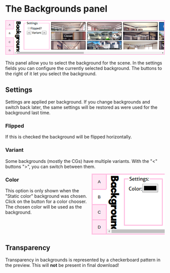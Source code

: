 # The Backgrounds panel

![The Backgrounds panel](backgrounds.png 'The Backgrounds panel')

This panel allow you to select the background for the scene. In the settings fields you can configure the currently selected background. The buttons to the right of it let you select the background.

## Settings

Settings are applied per background. If you change backgrounds and switch back later, the same settings will be restored as were used for the background last time.

### Flipped

If this is checked the background will be flipped horizontally.

### Variant

Some backgrounds (mostly the CGs) have multiple variants. With the "<" buttons ">", you can switch between them.

<img align="right" src="backgrounds_color.png">

### Color

This option is only shown when the "Static color" background was chosen. Click on the button for a color chooser. The chosen color will be used as the background.<br style="clear:both" />

## Transparency

Transparency in backgrounds is represented by a checkerboard pattern in the preview. This will **not** be present in final download!
